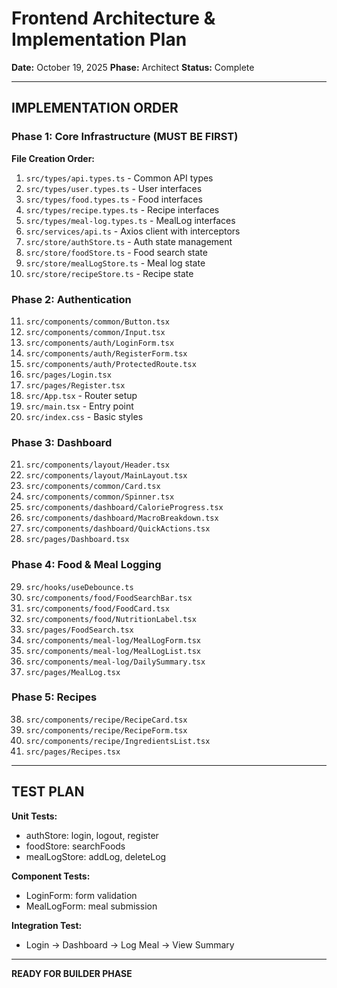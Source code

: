 # Frontend Architecture & Implementation Plan

**Date:** October 19, 2025
**Phase:** Architect
**Status:** Complete

---

## IMPLEMENTATION ORDER

### Phase 1: Core Infrastructure (MUST BE FIRST)

**File Creation Order:**

1. `src/types/api.types.ts` - Common API types
2. `src/types/user.types.ts` - User interfaces
3. `src/types/food.types.ts` - Food interfaces  
4. `src/types/recipe.types.ts` - Recipe interfaces
5. `src/types/meal-log.types.ts` - MealLog interfaces
6. `src/services/api.ts` - Axios client with interceptors
7. `src/store/authStore.ts` - Auth state management
8. `src/store/foodStore.ts` - Food search state
9. `src/store/mealLogStore.ts` - Meal log state
10. `src/store/recipeStore.ts` - Recipe state

### Phase 2: Authentication

11. `src/components/common/Button.tsx`
12. `src/components/common/Input.tsx`
13. `src/components/auth/LoginForm.tsx`
14. `src/components/auth/RegisterForm.tsx`
15. `src/components/auth/ProtectedRoute.tsx`
16. `src/pages/Login.tsx`
17. `src/pages/Register.tsx`
18. `src/App.tsx` - Router setup
19. `src/main.tsx` - Entry point
20. `src/index.css` - Basic styles

### Phase 3: Dashboard

21. `src/components/layout/Header.tsx`
22. `src/components/layout/MainLayout.tsx`
23. `src/components/common/Card.tsx`
24. `src/components/common/Spinner.tsx`
25. `src/components/dashboard/CalorieProgress.tsx`
26. `src/components/dashboard/MacroBreakdown.tsx`
27. `src/components/dashboard/QuickActions.tsx`
28. `src/pages/Dashboard.tsx`

### Phase 4: Food & Meal Logging

29. `src/hooks/useDebounce.ts`
30. `src/components/food/FoodSearchBar.tsx`
31. `src/components/food/FoodCard.tsx`
32. `src/components/food/NutritionLabel.tsx`
33. `src/pages/FoodSearch.tsx`
34. `src/components/meal-log/MealLogForm.tsx`
35. `src/components/meal-log/MealLogList.tsx`
36. `src/components/meal-log/DailySummary.tsx`
37. `src/pages/MealLog.tsx`

### Phase 5: Recipes

38. `src/components/recipe/RecipeCard.tsx`
39. `src/components/recipe/RecipeForm.tsx`
40. `src/components/recipe/IngredientsList.tsx`
41. `src/pages/Recipes.tsx`

---

## TEST PLAN

**Unit Tests:**
- authStore: login, logout, register
- foodStore: searchFoods
- mealLogStore: addLog, deleteLog

**Component Tests:**
- LoginForm: form validation
- MealLogForm: meal submission

**Integration Test:**
- Login → Dashboard → Log Meal → View Summary

---

**READY FOR BUILDER PHASE**
